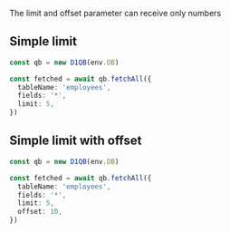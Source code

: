 The limit and offset parameter can receive only numbers

## Simple limit

```ts
const qb = new D1QB(env.DB)

const fetched = await qb.fetchAll({
  tableName: 'employees',
  fields: '*',
  limit: 5,
})
```

## Simple limit with offset

```ts
const qb = new D1QB(env.DB)

const fetched = await qb.fetchAll({
  tableName: 'employees',
  fields: '*',
  limit: 5,
  offset: 10,
})
```
